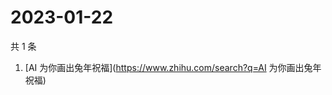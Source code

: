 # 2023-01-22

共 1 条

<!-- BEGIN ZHIHUSEARCH -->
<!-- 最后更新时间 Sun Jan 22 2023 01:07:44 GMT+0800 (China Standard Time) -->
1. [AI 为你画出兔年祝福](https://www.zhihu.com/search?q=AI 为你画出兔年祝福)
<!-- END ZHIHUSEARCH -->
